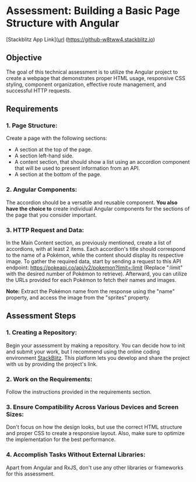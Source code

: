 # Assessment: Building a Basic Page Structure with Angular

[Stackblitz App Link]([url](https://github-w8tww4.stackblitz.io) (https://github-w8tww4.stackblitz.io)

## Objective

The goal of this technical assessment is to utilize the Angular project to create a webpage that demonstrates proper HTML usage, responsive CSS styling, component organization, effective route management, and successful HTTP requests.

## Requirements

### 1. Page Structure:

Create a page with the following sections:

- A section at the top of the page.
- A section left-hand side.
- A content section, that should show a list using an accordion component that will be used to present information from an API.
- A section at the bottom of the page.

### 2. Angular Components:

The accordion should be a versatile and reusable component.
**You also have the choice to** create individual Angular components for the sections of the page that you consider important.

### 3. HTTP Request and Data:

In the Main Content section, as previously mentioned, create a list of accordions, with at least 2 items. Each accordion's title should correspond to the name of a Pokémon, while the content should display its respective image.
To gather the required data, start by sending a request to this API endpoint: https://pokeapi.co/api/v2/pokemon?limit=:limit (Replace ":limit" with the desired number of Pokémon to retrieve). Afterward, you can utilize the URLs provided for each Pokémon to fetch their names and images.

**Note:** Extract the Pokémon name from the response using the "name" property, and access the image from the "sprites" property.

## Assessment Steps

### 1. Creating a Repository:

Begin your assessment by making a repository. You can decide how to init and submit your work, but I recommend using the online coding environment [StackBlitz](https://stackblitz.com). This platform lets you develop and share the project with us by providing the project's link.

### 2. Work on the Requirements:

Follow the instructions provided in the requirements section.

### 3. Ensure Compatibility Across Various Devices and Screen Sizes:

Don't focus on how the design looks, but use the correct HTML structure and proper CSS to create a responsive layout. Also, make sure to optimize the implementation for the best performance.

### 4. Accomplish Tasks Without External Libraries:

Apart from Angular and RxJS, don't use any other libraries or frameworks for this assessment.
